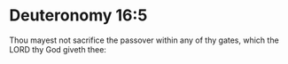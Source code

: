 # Deuteronomy 16:5

Thou mayest not sacrifice the passover within any of thy gates, which the LORD thy God giveth thee: